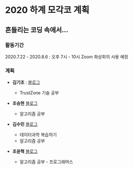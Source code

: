 # 2020 하계 모각코 계획

## 흔들리는 코딩 속에서...
### 활동기간
2020.7.22 - 2020.8.6 : 오후 7시 - 10시
Zoom 화상회의 사용 예정

### 계획
- **김기조** : [블로그](https://k2j507.github.io/)
	* TrustZone 기술 공부


- **조승현** [블로그](https://pmcsh04.github.io/)
	* 알고리즘 공부


- **김수민** [블로그](https://tnatna0801.github.io/)
	* 데이터과학 복습하기
	* 알고리즘 공부


- **조윤혁** [블로그](https://joyunhyeok.github.io/JoWorld.github.io/)
	* 알고리즘 공부 - 프로그래머스